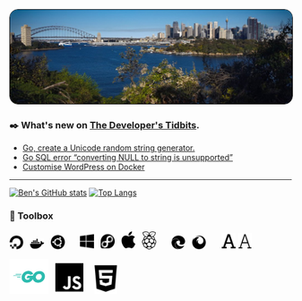 <img src="1500x500.jfif" alt="Sydney, Australia" style="border-radius:15px;border:1px solid black" />

### ✒️ What's new on [The Developer's Tidbits][tdt].

<!-- BLOG-POST-LIST:START -->
- [Go, create a Unicode random string generator.](http://devtidbits.com/2020/08/10/go-create-a-unicode-random-string-generator/)
- [Go SQL error “converting NULL to string is unsupported”](http://devtidbits.com/2020/08/03/go-sql-error-converting-null-to-string-is-unsupported/)
- [Customise WordPress on Docker](http://devtidbits.com/2019/11/02/customise-wordpress-on-docker/)
<!-- BLOG-POST-LIST:END -->

---

[![Ben's GitHub stats](https://github-readme-stats.vercel.app/api?username=bengarrett&count_private=true&show_icons=true&layout=compact&hide_title=true)](https://github.com/anuraghazra/github-readme-stats) [![Top Langs](https://github-readme-stats.vercel.app/api/top-langs/?username=bengarrett&layout=compact)](https://github.com/anuraghazra/github-readme-stats)

### 🔧 Toolbox

[<img alt="Digital Ocean logo" title="I host with Digital Ocean" width="25px" src="https://raw.githubusercontent.com/bengarrett/bengarrett/master/svg/digital-ocean.svg" />][digitalocean] &nbsp;
[<img alt="Docker logo" titme="I host with Docker containers" width="25px" src="https://raw.githubusercontent.com/bengarrett/bengarrett/master/svg/docker.svg" />][docker] &nbsp;
[<img alt="Ubuntu logo" titme="I host on Ubuntu Server" width="25px" src="https://raw.githubusercontent.com/bengarrett/bengarrett/master/svg/ubuntu.svg" />][ubuntu] &nbsp; &nbsp; &nbsp;
[<img alt="Windows logo" titme="I use Windows 10 as my daily driver." width="25px" src="https://raw.githubusercontent.com/bengarrett/bengarrett/master/svg/windows.svg" />][windows] &nbsp;
[<img alt="Fedora logo" titme="I use Fedora Desktop as my secondary system." width="25px" src="https://raw.githubusercontent.com/bengarrett/bengarrett/master/svg/fedora.svg" />][fedora] &nbsp;
[<img alt="Apple logo" titme="I use macOS while mobile." width="25px" src="https://raw.githubusercontent.com/bengarrett/bengarrett/master/svg/apple.svg" />][apple] &nbsp;
[<img alt="Raspberry Pi logo" titme="I blog about the Raspberry Pi" width="25px" src="https://raw.githubusercontent.com/bengarrett/bengarrett/master/svg/raspberry-pi.svg" />][raspberry-pi] &nbsp; &nbsp; &nbsp;
[<img alt="Edge logo" titme="Edge is my primary browser" width="25px" src="https://raw.githubusercontent.com/bengarrett/bengarrett/master/svg/edge.svg" />][edge] &nbsp;
[<img alt="Firefox logo" titme="Firefox is my development browser" width="25px" src="https://raw.githubusercontent.com/bengarrett/bengarrett/master/svg/firefox.svg" />][firefox] &nbsp; &nbsp; &nbsp;
[<img alt="Font logo" titme="Cascadia Code is my font of choice" width="25px" src="https://raw.githubusercontent.com/bengarrett/bengarrett/master/svg/font_reg.svg" />][cascadia]
[<img alt="Font logo" titme="FiraCode is my alternate font" width="25px" src="https://raw.githubusercontent.com/bengarrett/bengarrett/master/svg/font.svg" />][fira]

[<img alt="Go logo" titme="Go is my language of choice" width="70px" src="https://raw.githubusercontent.com/bengarrett/bengarrett/master/svg/Go-Logo_Aqua.svg" />][go] &nbsp;
[<img alt="JS logo" titme="I develope in native JS" width="50px" src="https://raw.githubusercontent.com/bengarrett/bengarrett/master/svg/js.svg" />][js] &nbsp; &nbsp;
[<img alt="HTML5 logo" titme="I develope with HTML5" width="40px" src="https://raw.githubusercontent.com/bengarrett/bengarrett/master/svg/html5.svg" />][html]

[cascadia]: https://github.com/microsoft/cascadia-code
[digitalocean]: https://m.do.co/c/a9270bdb9e74
[docker]: https://www.docker.com
[edge]: https://www.microsoft.com/en-us/edge
[fedora]: https://getfedora.org
[fira]: https://github.com/tonsky/FiraCode
[firefox]: https://www.mozilla.org/en-US/firefox
[go]: https://go.dev/
[html]: https://developer.mozilla.org/en-US/docs/Web/html
[js]: https://developer.mozilla.org/en-US/docs/Web/javascript
[raspberry-pi]: https://www.raspberrypi.org
[tdt]: https://devtidbits.com
[ubuntu]: https://ubuntu.com/server
[windows]: https://www.microsoft.com/en-au/windows
[apple]: https://www.apple.com
